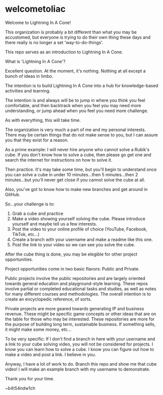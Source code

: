 # welcometoliac

Welcome to Lightning In A Cone!

This organization is probably a bit different than what you may be accustomed, 
but everyone is trying to do their own thing these days and there really is no longer
a set 'way-to-do-things'.  

This repo serves as an introduction to Lightning In A Cone.  

What is 'Lightning In A Cone'?

Excellent question.  At the moment, it's nothing.  Nothing at all except a bunch of ideas in limbo.

The intention is to build Lightning In A Cone into a hub for knowledge-based activities and learning.  

The intention is and always will be to jump in where you think you feel comfortable, and then 
backtrack when you feel you may need more understanding, or jump ahead when you feel you need more challenge.

As with everything, this will take time.

The organization is very much a part of me and my personal interests.  There may be certain things that 
do not make sense to you, but I can assure you that they exist for a reason.

As a prime example: I will never hire anyone who cannot solve a Rubik's cube.  If you don't know how 
to solve a cube, then please go get one and search the internet for instructions on how to solve it.

Then practice.  It's may take some time, but you'll begin to understand once you can solve a cube 
in under 10 minutes...then 5 minutes...then 2 minutes...but you'll never get close if you cannot solve the cube at all.

Also, you've got to know how to make new branches and get around in GitHub.

So...your challenge is to:
1. Grab a cube and practice
2. Make a video showing yourself solving the cube.  Please introduce yourself and maybe tell us a few interests.  
3. Post the video to your online profile of choice (YouTube, Facebook, TikTok, etc...)
4. Create a branch with your username and make a readme like this one.
5. Post the link to your video so we can see you solve the cube.

After the cube thing is done, you may be elegible for other project opportunities.  

Project opportunities come in two basic flavors: Public and Private.

Public projects involve the public repositories and are largely oriented towards general education 
and playground-style learning.  These repos involve partial or completed educational tasks and studies, as well as notes for 
many different courses and methodologies.  The overall intention is to create an encyclopedic reference, of sorts.

Private projects are more geared towards generating IP and business revenue.  These might be specific game concepts or other 
ideas that are on the table for those who may be interested.  These repositories are more for the purpose of building
long term, sustainable business.  If something sells, it might make some money, etc...

To be very specific: If I don't find a branch in here with your username and a link to your cube solving video, 
you will not be considered for projects.  I know you can learn how to solve a cube.  I know you can figure out 
how to make a video and post a link.  I believe in you.

Anyway, I have a lot of work to do.  Branch this repo and show me that cube video!  I will make an example branch 
with my username to demonstrate.

Thank you for your time.

~b4t54ndw1ch


